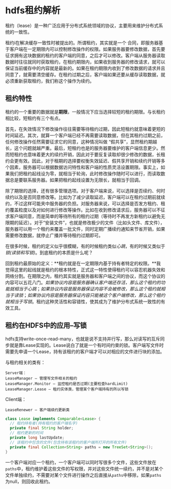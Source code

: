 # hdfs租约解析

租约（lease）是一种广泛应用于分布式系统领域的协议，主要用来维护分布式系统的一致性。

租约i在解决缓存一致性时被提出的。所谓租约，其实就是一个 合同，即服务器基于客户端在一定期限内可以控制修改操作的权限。如果服务器要修改数据，首先要征求拥有这块数据的租约的客户端的同意，之后才可以修改。客户端从服务器读取数据时往往就同时获取租约，在租约期限内，如果收到服务器的修改请求，就可以保证当前缓存中的内容就是最新的。如果在租约期限内收到了修改数据的请求并且同意了，就需要清空缓存。在租约过期之后，客户端如果还要从缓存读取数据，就必须重新获取租约，我们称这个操作为续约。

## 租约特性

租约的一个重要的数据就是**期限**，一般情况下应当选择较短的租约期限。与长租约相比较，短租约有三个有点。

首先，在失效情况下修改操作往往需要等待租约过期，因此短租约就意味着更短的时间延迟。其次，就算一个客户端已经不再需要读取数据，但在其租约过期之前，任何修改操作任然需要征求它的同意，这种情况叫做 “假共享”，显然租约期越长，这个问题就越严重。最后，短租约也是的服务器要维护的客户端信息更少。然而短租约也意味着更大的续约开销，因此对于要反复读取却很少修改的数据，长租约会更有效。因此，对于租期的选择要权衡失效延迟、假共享开销和续约开销等多个因素，服务器可以根据数据访问特性和客户端的性质灵活设置期限。事实上，如果我们把租约起线设为零，就相当于轮询，此时修改操作随时可以进行，而读取数据总是要联系服务器。如果把租约起线设置为无限长，就相当于回调。

除了期限的选择，还有很多管理选项。对于客户端来说，可以选择是否续约、何时续约以及是否同意修改等。比如为了减少读取延迟，客户端可以在租约过期前就续约，不过这样可能夹中服务器的负担。对服务器来说，可以选择是否发方租约、租约覆盖粒度以及对如何进行修改等操作。比如在收到修改请求后，服务器可以不征求客户端同意，而是简单的等待所有的租约过期（等待时不再发方新租约以避免无限期的延迟）。对于“安装文件”，也就是修改极少的文件（比如头文件、库文件），服务器可以用一个租约来覆盖一批文件，同时定期广播续约通知来节省开销，如果需要修改数据，就停止广播并等待租约过期即可。

在很多时候，租约的定义似乎很模糊，有的时候租约类似*心跳*，有的时候又类似于*锁(读锁和写锁)*。到底租约的本质是什么呢？

回到租约最原始的定义：**租约就是在一定期限内基于持有者特定的权限。**我觉得这里的起线就是租约的根本特性，正式这一特性使得租约可以容忍机器失效和网络分割。在期限之内，租约其实就是服务器和客户端之间的协议，而这个协议的内容可以五花八门。*如果协议内容是服务器确认客户端还存活，那么这个租约的功能就相当于心跳*；*如果协议内容是服务器保证内容不会被修改，那么这个租约就相当于读锁*；*如果协议内容是服务器保证内容只能被这个客户端修改，那么这个租约就相当于写锁*。租约这种灵活性和容错性，使其成为了维护分布式系统一致性的有效工具。

## 租约在HDFS中的应用–写锁

hdfs支持write-once-read-many，也就是说不支持并行写，那么对读写的互斥同步就是靠Lease实现的。Lease说白了就是一个有时间约束的锁。客户端写文件时需要先申请一个Lease，持有该租约的客户端才可以对相应的文件进行块的添加。

与租约相关的类有：

```
Server端：
LeaseManager – 管理写文件相关的租约
LeaseManager.Monitor – 监控租约是否过期(主要检查hardLimit)
LeaseManager.Lease – 租约实体类，管理某个客户端持有的所以写锁
```

Client端：

```
LeaseRenewer – 客户端续约更新类
```

```java
class Lease implements Comparable<Lease> {
  // 租约持有者(持有租约的客户端名字)
  private final String holder;
  // 租约更新的时间
  private long lastUpdate;
  // 该租约中包含的文件(包含持有该租约的客户端所打开的所有文件)
  private final Collection<String> paths = new TreeSet<String>();
}
```

一个客户端对应一个租约，一个客户端可以同时写很多个文件，这些文件放在`paths`中，租约维护着这些文件的写权限，并对这些文件统一续约，并不是对某个文件单独续约，不需要对某个文件进行操作之后直接从`paths`中移除，如果`paths`为null，则回收此租约。
